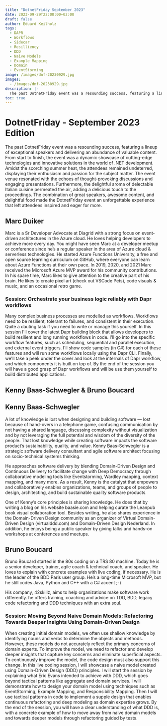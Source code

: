 ```yaml
---
title: "DotnetFriday September 2023"
date: 2023-09-29T22:00:00+02:00
draft: false
author: Eduard Keilholz
tags:
  - DAPR
  - Workflows
  - Sidecar
  - Resilliency
  - DDD
  - Naive Models
  - Example Mapping
  - Domain
  - EventStorming
image: /images/dnf-20230929.jpg
images:
  - /images/dnf-20230929.jpg
description: |-
  The past DotnetFriday event was a resounding success, featuring a lineup of exceptional speakers and delivering an abundance of valuable content. From start to finish, the event was a dynamic showcase of cutting-edge technologies and innovative solutions in the world of .NET development. Amidst the scorching summer heat, the attendees remained undeterred, displaying their enthusiasm and passion for the subject matter. The event venue resonated with the echoes of thought-provoking discussions and engaging presentations. Furthermore, the delightful aroma of delectable Italian cuisine permeated the air, adding a delicious touch to the proceedings. The combination of great speakers, awesome content, and delightful food made the DotnetFriday event an unforgettable experience that left attendees inspired and eager for more.
toc: true
---
```


# DotnetFriday - September 2023 Edition

The past DotnetFriday event was a resounding success, featuring a lineup of exceptional speakers and delivering an abundance of valuable content. From start to finish, the event was a dynamic showcase of cutting-edge technologies and innovative solutions in the world of .NET development. Amidst the scorching summer heat, the attendees remained undeterred, displaying their enthusiasm and passion for the subject matter. The event venue resonated with the echoes of thought-provoking discussions and engaging presentations. Furthermore, the delightful aroma of delectable Italian cuisine permeated the air, adding a delicious touch to the proceedings. The combination of great speakers, awesome content, and delightful food made the DotnetFriday event an unforgettable experience that left attendees inspired and eager for more.

## Marc Duiker

Marc is a Sr Developer Advocate at Diagrid with a strong focus on event-driven architectures in the Azure cloud. He loves helping developers to achieve more every day. You might have seen Marc at a developer meetup or conference since he’s a regular speaker in the area of Azure cloud & serverless technologies. He started Azure Functions University, a free and open source learning curriculum on GitHub, where everyone can learn about Azure Functions at their own pace. In 2019, 2020, and 2021 Marc received the Microsoft Azure MVP award for his community contributions. In his spare time, Marc likes to give attention to the creative part of his brain. He likes to create pixel art (check out VSCode Pets), code visuals & music, and an occasional retro game.

### Session: Orchestrate your business logic reliably with Dapr workflows

Many complex business processes are modelled as workflows. Workflows need to be resilient, tolerant to failures, and consistent in their execution. Quite a dauting task if you need to write or manage this yourself. In this session I'll cover the latest Dapr building block that allows developers to build resilient and long running workflows in code. I'll go into the specific workflow features, such as scheduling, sequential and parallel execution, and external event triggers. I'll show code samples (in C#) for each of these features and will run some workflows locally using the Dapr CLI. Finally, we'll take a peek under the cover and look at the internals of Dapr workflow, and which components it is built on top of. By the end of the session you will have a good grasp of Dapr workflows and will be use them yourself to build distributed applications.

## Kenny Baas-Schwegler & Bruno Boucard

## Kenny Baas-Schwegler

A lot of knowledge is lost when designing and building software — lost because of hand-overs in a telephone game, confusing communication by not having a shared language, discussing complexity without visualization and by not leveraging the full potential and wisdom of the diversity of the people. That lost knowledge while creating software impacts the software product’s sustainability, quality, and value. Kenny Baas-Schwegler is a strategic software delivery consultant and agile software architect focusing on socio-technical systems thinking.

He approaches software delivery by blending Domain-Driven Design and Continuous Delivery to facilitate change with Deep Democracy through collaborative modeling tools like Eventstorming, Wardley mapping, context mapping, and many more. As a result, Kenny is the catalyst that empowers and collaboratively enables organizations, teams, and groups of people to design, architecting, and build sustainable quality software products.

One of Kenny’s core principles is sharing knowledge. He does that by writing a blog on his website baasie.com and helping curate the Leanpub book visual collaboration tool. Besides writing, he also shares experience in the Domain-Driven Design community as an organizer of Virtual Domain-Driven Design (virtualddd.com) and Domain-Driven Design Nederland. In addition, he enjoys being a public speaker by giving talks and hands-on workshops at conferences and meetups.

## Bruno Boucard

Bruno Boucard started in the 80s coding on a TRS 80 machine. Today he is a senior developer, trainer, agile coach & technical coach, and speaker. He loves to explain with concrete examples with live coding, if necessary. He is the leader of the BDD Paris user group. He’s a long-time Microsoft MVP, but he still codes Java, Python and C++ with a C# accent ;-)

His company, 42skillz, aims to help organizations make software work differently. he offers training, coaching and advice on TDD, BDD, legacy code refactoring and DDD techniques with an extra soul.

### Session: Moving Beyond Naive Domain Models: Refactoring Towards Deeper Insights Using Domain-Driven Design

When creating initial domain models, we often use shallow knowledge by identifying nouns and verbs to determine the objects and methods. However, these models do not accurately reflect the primary concerns of domain experts. To improve the model, we need to refactor and develop deeper insights that capture key concerns and eliminate superficial aspects. To continuously improve the model, the code design must also support this change. In this live coding session, I will showcase a naive model created using Domain-Driven Design (DDD) principles. I will start the session by explaining what Eric Evans intended to achieve with DDD, which goes beyond tactical patterns like aggregate and domain services. I will demonstrate how to design your domain model using techniques such as EventStorming, Example Mapping, and Responsibility Mapping. Then I will use tactical patterns in code to implement a supple design that enables continuous refactoring and deep modeling as domain expertise grows. By the end of the session, you will have a clear understanding of what DDD is, with a concrete example of how to move away from naive domain models and towards deeper models through refactoring guided by tests.
